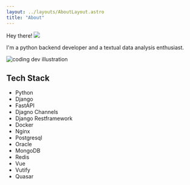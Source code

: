 ```yaml
---
layout: ../layouts/AboutLayout.astro
title: "About"
---
```


Hey there!  ![](https://cdn.betterttv.net/emote/5c0e1a3c6c146e7be4ff5c0c/2x)

I'm a python backend developer and a textual data analysis enthusiast.


<div>
  <img src="/assets/dev.svg" class="sm:w-1/2 mx-auto" alt="coding dev illustration">
</div>

## Tech Stack

- Python
- Django
- FastAPI
- Djagno Channels
- Django Restframework
- Docker
- Nginx
- Postgresql
- Oracle
- MongoDB
- Redis
- Vue
- Vutify
- Quasar
